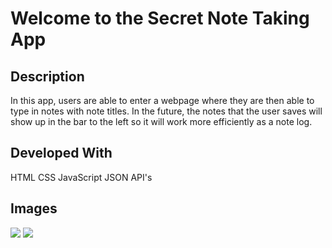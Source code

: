 # Welcome to the Secret Note Taking App

## Description
In this app, users are able to enter a webpage where they are then able to type in notes with note titles. In the future, the notes that the user saves will show up in the bar to the left so it will work more efficiently as a note log. 

## Developed With
HTML
CSS
JavaScript
JSON
API's

## Images 
<img src="Assets/homepage.png">
<img src="Assets/page2.png">

